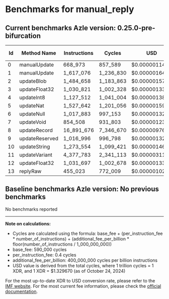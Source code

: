 # Benchmarks for manual_reply

## Current benchmarks Azle version: 0.25.0-pre-bifurcation

| Id  | Method Name    | Instructions | Cycles    | USD           | USD/Million Calls |
| --- | -------------- | ------------ | --------- | ------------- | ----------------- |
| 0   | manualUpdate   | 668_973      | 857_589   | $0.0000011403 | $1.14             |
| 1   | manualUpdate   | 1_617_076    | 1_236_830 | $0.0000016446 | $1.64             |
| 2   | updateBlob     | 1_484_658    | 1_183_863 | $0.0000015741 | $1.57             |
| 3   | updateFloat32  | 1_030_821    | 1_002_328 | $0.0000013328 | $1.33             |
| 4   | updateInt8     | 1_127_512    | 1_041_004 | $0.0000013842 | $1.38             |
| 5   | updateNat      | 1_527_642    | 1_201_056 | $0.0000015970 | $1.59             |
| 6   | updateNull     | 1_017_883    | 997_153   | $0.0000013259 | $1.32             |
| 7   | updateVoid     | 854_508      | 931_803   | $0.0000012390 | $1.23             |
| 8   | updateRecord   | 16_891_676   | 7_346_670 | $0.0000097686 | $9.76             |
| 9   | updateReserved | 1_016_996    | 996_798   | $0.0000013254 | $1.32             |
| 10  | updateString   | 1_273_554    | 1_099_421 | $0.0000014619 | $1.46             |
| 11  | updateVariant  | 4_377_783    | 2_341_113 | $0.0000031129 | $3.11             |
| 12  | updateFloat32  | 1_031_697    | 1_002_678 | $0.0000013332 | $1.33             |
| 13  | replyRaw       | 455_023      | 772_009   | $0.0000010265 | $1.02             |

## Baseline benchmarks Azle version: No previous benchmarks

No benchmarks reported

---

**Note on calculations:**

-   Cycles are calculated using the formula: base_fee + (per_instruction_fee \* number_of_instructions) + (additional_fee_per_billion \* floor(number_of_instructions / 1_000_000_000))
-   base_fee: 590_000 cycles
-   per_instruction_fee: 0.4 cycles
-   additional_fee_per_billion: 400_000_000 cycles per billion instructions
-   USD value is derived from the total cycles, where 1 trillion cycles = 1 XDR, and 1 XDR = $1.329670 (as of October 24, 2024)

For the most up-to-date XDR to USD conversion rate, please refer to the [IMF website](https://www.imf.org/external/np/fin/data/rms_sdrv.aspx).
For the most current fee information, please check the [official documentation](https://internetcomputer.org/docs/current/developer-docs/gas-cost#execution).

